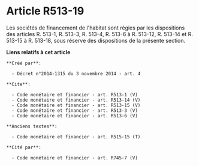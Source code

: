 # Article R513-19

Les sociétés de financement de l'habitat sont régies par les dispositions des articles R. 513-1, R. 513-3, R. 513-4, R. 513-6
à R. 513-12, R. 513-14 et R. 513-15 à R. 513-18, sous réserve des dispositions de la présente section.

**Liens relatifs à cet article**

	**Créé par**:

	  - Décret n°2014-1315 du 3 novembre 2014 - art. 4

	**Cite**:

	  - Code monétaire et financier - art. R513-1 (V)
	  - Code monétaire et financier - art. R513-14 (V)
	  - Code monétaire et financier - art. R513-15 (V)
	  - Code monétaire et financier - art. R513-3 (V)
	  - Code monétaire et financier - art. R513-6 (V)

	**Anciens textes**:

	  - Code monétaire et financier - art. R515-15 (T)

	**Cité par**:

	  - Code monétaire et financier - art. R745-7 (V)
